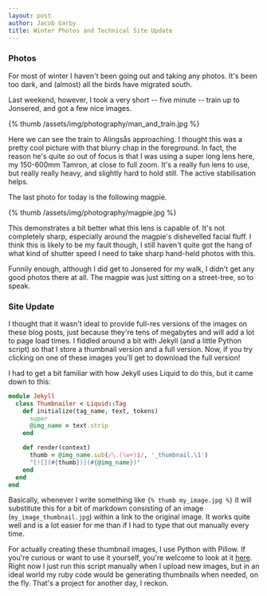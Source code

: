 ```yaml
---
layout: post
author: Jacob Garby
title: Winter Photos and Technical Site Update
---
```


### Photos

For most of winter I haven't been going out and taking any photos. It's been too dark, and (almost) all the birds have migrated south.

Last weekend, however, I took a very short -- five minute -- train up to Jonsered, and got a few nice images.

{% thumb /assets/img/photography/man_and_train.jpg %}

Here we can see the train to Alingsås approaching. I thought this was a pretty cool picture with that blurry chap in the foreground. In fact, the reason he's quite _so_ out of focus is that I was using a super long lens here, my 150-600mm Tamron, at close to full zoom. It's a really fun lens to use, but really really heavy, and slightly hard to hold still. The active stabilisation helps.

The last photo for today is the following magpie.

{% thumb /assets/img/photography/magpie.jpg %}

This demonstrates a bit better what this lens is capable of. It's not completely sharp, especially around the magpie's dishevelled facial fluff. I think this is likely to be my fault though, I still haven't quite got the hang of what kind of shutter speed I need to take sharp hand-held photos with this.

Funnily enough, although I did get to Jonsered for my walk, I didn't get any good photos there at all. The magpie was just sitting on a street-tree, so to speak.

### Site Update

I thought that it wasn't ideal to provide full-res versions of the images on these blog posts, just because they're tens of megabytes and will add a lot to page load times. I fiddled around a bit with Jekyll (and a little Python script) so that I store a thumbnail version and a full version. Now, if you try clicking on one of these images you'll get to download the full version!

I had to get a bit familiar with how Jekyll uses Liquid to do this, but it came down to this:

```ruby
module Jekyll
  class Thumbnailer < Liquid::Tag
    def initialize(tag_name, text, tokens)
      super
      @img_name = text.strip
    end

    def render(context)
      thumb = @img_name.sub(/\.(\w+)$/, '_thumbnail.\1')
      "[![](#{thumb})](#{@img_name})"
    end
  end
end
```

Basically, whenever I write something like `{% thumb my_image.jpg %}` it will substitute this for a bit of markdown consisting of an image (`my_image_thumbnail.jpg`) within a link to the original image. It works quite well and is a lot easier for me than if I had to type that out manually every time.

For actually creating these thumbnail images, I use Python with Pillow. If you're curious or want to use it yourself, you're welcome to look at it [here](https://github.com/j4cobgarby/j4cobgarby.github.io/blob/main/minify_big_jpegs.sh). Right now I just run this script manually when I upload new images, but in an ideal world my ruby code would be generating thumbnails when needed, on the fly. That's a project for another day, I reckon.